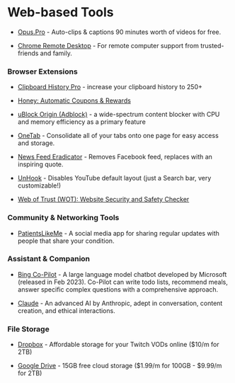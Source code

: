 # Web-based Tools

* [Opus.Pro](https://opus.pro) - Auto-clips & captions 90 minutes worth of videos for free.

* [Chrome Remote Desktop](https://remotedesktop.google.com/) - For remote computer support from trusted-friends and family.



### Browser Extensions

* [Clipboard History Pro](https://chromewebstore.google.com/detail/clipboard-history-pro-bes/ajiejmhbejpdgkkigpddefnjmgcbkenk) - increase your clipboard history to 250+

* [Honey: Automatic Coupons & Rewards](https://chromewebstore.google.com/detail/wot-website-security-safe/bhmmomiinigofkjcapegjjndpbikblnp)

* [uBlock Origin (Adblock)](https://ublockorigin.com/) - a wide-spectrum content blocker with CPU and memory efficiency as a primary feature

* [OneTab](https://chromewebstore.google.com/detail/onetab/chphlpgkkbolifaimnlloiipkdnihall) - Consolidate all of your tabs onto one page for easy access and storage.

* [News Feed Eradicator](https://chromewebstore.google.com/detail/news-feed-eradicator/fjcldmjmjhkklehbacihaiopjklihlgg) - Removes Facebook feed, replaces with an inspiring quote.

* [UnHook](https://chromewebstore.google.com/detail/unhook-hide-youtube-recom/khncfooichmfjbepaaaebmommgaepoid) - Disables YouTube default layout (just a Search bar, very customizable!)

* [Web of Trust (WOT): Website Security and Safety Checker](https://chromewebstore.google.com/detail/wot-website-security-safe/bhmmomiinigofkjcapegjjndpbikblnp)

### Community & Networking Tools

* [PatientsLikeMe](https://www.patientslikeme.com/) - A social media app for sharing regular updates with people that share your condition.

### Assistant & Companion

* [Bing Co-Pilot](https://apps.apple.com/us/app/microsoft-copilot/id6472538445) - A large language model chatbot developed by Microsoft (released in Feb 2023). Co-Pilot can write todo lists, recommend meals, answer specific complex questions with a comprehensive approach.

* [Claude](https://claude.ai/) - An advanced AI by Anthropic, adept in conversation, content creation, and ethical interactions.

### File Storage

* [Dropbox](https://www.dropbox.com/register) - Affordable storage for your Twitch VODs online ($10/m for 2TB)

* [Google Drive](https://www.google.com/drive/) - 15GB free cloud storage ($1.99/m for 100GB - $9.99/m for 2TB)